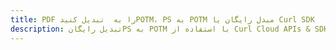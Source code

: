 ---title: PDF را به  تبدیل کنیدPOTM، PS به POTM مبدل رایگان یا Curl SDKdescription: تبدیل رایگانPS به POTM با استفاده از Curl Cloud APIs & SDK همچنین اسناد PDF را در Cloud ایجاد، ویرایش و رندر کنید.---